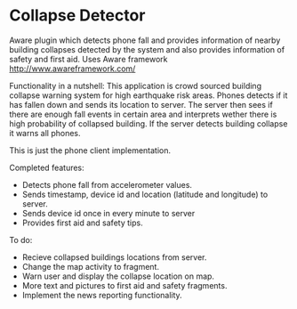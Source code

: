 # Collapse Detector
Aware plugin which detects phone fall and provides information of nearby building collapses detected by the system and also provides information of safety and first aid.
Uses Aware framework http://www.awareframework.com/

Functionality in a nutshell: This application is crowd sourced building collapse warning system for high earthquake risk areas. Phones detects if it has fallen down and sends its location to server. The server then sees if there are enough fall events in certain area and interprets wether there is high probability of collapsed building. If the server detects building collapse it warns all phones.

This is just the phone client implementation.

Completed features:
- Detects phone fall from accelerometer values.
- Sends timestamp, device id and location (latitude and longitude) to server.
- Sends device id once in every minute to server
- Provides first aid and safety tips.

To do:
- Recieve collapsed buildings locations from server.
- Change the map activity to fragment.
- Warn user and display the collapse location on map.
- More text and pictures to first aid and safety fragments.
- Implement the news reporting functionality.



